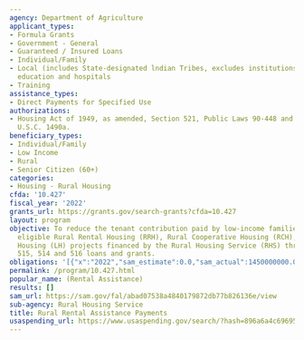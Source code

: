 ```yaml
---
agency: Department of Agriculture
applicant_types:
- Formula Grants
- Government - General
- Guaranteed / Insured Loans
- Individual/Family
- Local (includes State-designated lndian Tribes, excludes institutions of higher
  education and hospitals
- Training
assistance_types:
- Direct Payments for Specified Use
authorizations:
- Housing Act of 1949, as amended, Section 521, Public Laws 90-448 and 93-128, 42
  U.S.C. 1490a.
beneficiary_types:
- Individual/Family
- Low Income
- Rural
- Senior Citizen (60+)
categories:
- Housing - Rural Housing
cfda: '10.427'
fiscal_year: '2022'
grants_url: https://grants.gov/search-grants?cfda=10.427
layout: program
objective: To reduce the tenant contribution paid by low-income families occupying
  eligible Rural Rental Housing (RRH), Rural Cooperative Housing (RCH), and Farm Labor
  Housing (LH) projects financed by the Rural Housing Service (RHS) through its Sections
  515, 514 and 516 loans and grants.
obligations: '[{"x":"2022","sam_estimate":0.0,"sam_actual":1450000000.0,"usa_spending_actual":1429127773.41},{"x":"2023","sam_estimate":1487926000.0,"sam_actual":0.0,"usa_spending_actual":1494567291.67},{"x":"2024","sam_estimate":1500000000.0,"sam_actual":0.0,"usa_spending_actual":1515591183.58}]'
permalink: /program/10.427.html
popular_name: (Rental Assistance)
results: []
sam_url: https://sam.gov/fal/abad07538a4840179872db77b826136e/view
sub-agency: Rural Housing Service
title: Rural Rental Assistance Payments
usaspending_url: https://www.usaspending.gov/search/?hash=896a6a4c69695c17484d7641a2cc5201
---
```

